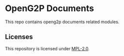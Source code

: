 # OpenG2P Documents

This repo contains openg2p documents related modules.

## Licenses
This repository is licensed under [MPL-2.0](LICENSE).
